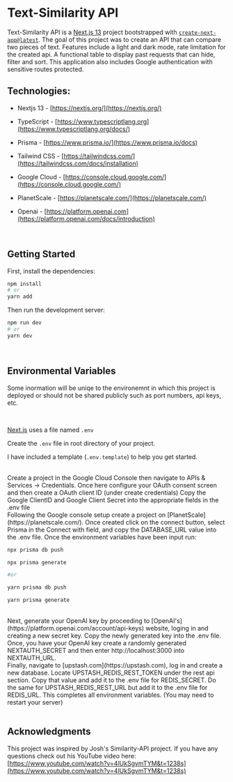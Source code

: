 # Text-Similarity API

Text-Similarity API is a [Next.js 13](https://nextjs.org/) project bootstrapped with [`create-next-app@latest`](https://github.com/vercel/next.js/tree/canary/packages/create-next-app). The goal of this project was to create an API that can compare two pieces of text. Features include a light and dark mode, rate limitation for the created api. A functional table to display past requests that can hide, filter and sort. This application also includes Google authentication with sensitive routes protected.

## Technologies:

- Nextjs 13 - [https://nextjs.org/](https://nextjs.org/)

- TypeScript - [https://www.typescriptlang.org](https://www.typescriptlang.org/docs/)

- Prisma - [https://www.prisma.io/](https://www.prisma.io/docs)

- Tailwind CSS - [https://tailwindcss.com/](https://tailwindcss.com/docs/installation)

- Google Cloud - [https://console.cloud.google.com/](https://console.cloud.google.com/) 

- PlanetScale - [https://planetscale.com/](https://planetscale.com/)

- Openai - [https://platform.openai.com](https://platform.openai.com/docs/introduction)


<br>

## Getting Started

First, install the dependencies:

```bash
npm install
# or
yarn add
```
Then run the development server:
```bash
npm run dev
# or
yarn dev
```

<br>

## Environmental Variables

Some inormation will be uniqe to the environemnt in which this project is deployed or should not be shared publicly such as port numbers, api keys, etc.

<br>

[Next.js](https://nextjs.org/) uses a file named `.env`

Create the `.env` file in root directory of your project.

I have included a template (`.env.template`) to help you get started.

<br>
Create a project in the Google Cloud Console then navigate to APIs & Services -> Credentials.
Once here configure your OAuth consent screen and then create a OAuth client ID (under create credentials)
Copy the Google ClientID and Google Client Secret into the appropriate fields in the .env file

<br>
Following the Google console setup create a project on [PlanetScale](https://planetscale.com/). Once created click on the connect button, select Prisma in the Connect with field, and copy the DATABASE_URL value into the .env file. Once the environment variables have been input run:

<br>

```bash
npx prisma db push

npx prisma generate

#or

yarn prisma db push

yarn prisma generate
```

<br>
Next, generate your OpenAI key by proceeding to [OpenAI's](https://platform.openai.com/account/api-keys) website, loging in and creating a new secret key. Copy the newly generated key into the .env file.

<br>
Once, you have your OpenAI key create a randomly generated NEXTAUTH_SECRET and then enter http://localhost:3000 into NEXTAUTH_URL.

<br>
Finally, navigate to [upstash.com](https://upstash.com), log in and create a new database. Locate UPSTASH_REDIS_REST_TOKEN under the rest api section. Copy that value and add it to the .env file for REDIS_SECRET. Do the same for UPSTASH_REDIS_REST_URL but add it to the .env file for REDIS_URL. This completes all environment variables. (You may need to restart your server)

<br>
<br>

## Acknowledgments
This project was inspired by Josh's Similarity-API project. If you have any questions check out his YouTube video here: [https://www.youtube.com/watch?v=4lUkSgvmTYM&t=1238s](https://www.youtube.com/watch?v=4lUkSgvmTYM&t=1238s)